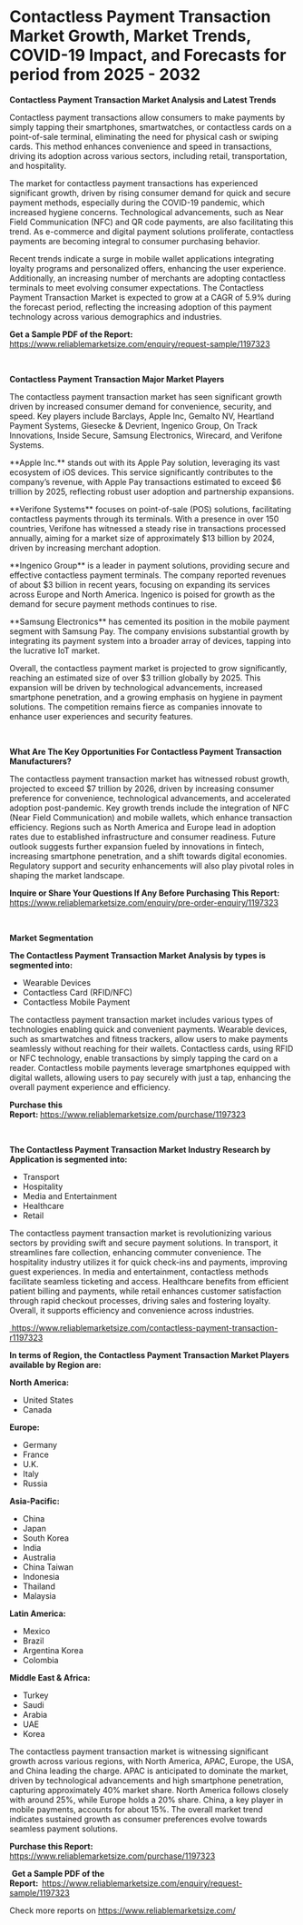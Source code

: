 <p><h1>Contactless Payment Transaction Market Growth, Market Trends, COVID-19 Impact, and Forecasts for period from 2025 - 2032</h1></p><p><strong>Contactless Payment Transaction Market Analysis and Latest Trends</strong></p>
<p><p>Contactless payment transactions allow consumers to make payments by simply tapping their smartphones, smartwatches, or contactless cards on a point-of-sale terminal, eliminating the need for physical cash or swiping cards. This method enhances convenience and speed in transactions, driving its adoption across various sectors, including retail, transportation, and hospitality.</p><p>The market for contactless payment transactions has experienced significant growth, driven by rising consumer demand for quick and secure payment methods, especially during the COVID-19 pandemic, which increased hygiene concerns. Technological advancements, such as Near Field Communication (NFC) and QR code payments, are also facilitating this trend. As e-commerce and digital payment solutions proliferate, contactless payments are becoming integral to consumer purchasing behavior.</p><p>Recent trends indicate a surge in mobile wallet applications integrating loyalty programs and personalized offers, enhancing the user experience. Additionally, an increasing number of merchants are adopting contactless terminals to meet evolving consumer expectations. The Contactless Payment Transaction Market is expected to grow at a CAGR of 5.9% during the forecast period, reflecting the increasing adoption of this payment technology across various demographics and industries.</p></p>
<p><strong>Get a Sample PDF of the Report:&nbsp;</strong> <a href="https://www.reliablemarketsize.com/enquiry/request-sample/1197323?utm_campaign=2457&utm_medium=2&utm_source=Github&utm_content=ia&utm_term=09032025&utm_id=contactless-payment-transaction">https://www.reliablemarketsize.com/enquiry/request-sample/1197323</a></p>
<p>&nbsp;</p>
<p><strong>Contactless Payment Transaction Major Market Players</strong></p>
<p><p>The contactless payment transaction market has seen significant growth driven by increased consumer demand for convenience, security, and speed. Key players include Barclays, Apple Inc, Gemalto NV, Heartland Payment Systems, Giesecke & Devrient, Ingenico Group, On Track Innovations, Inside Secure, Samsung Electronics, Wirecard, and Verifone Systems.</p><p>**Apple Inc.** stands out with its Apple Pay solution, leveraging its vast ecosystem of iOS devices. This service significantly contributes to the company’s revenue, with Apple Pay transactions estimated to exceed $6 trillion by 2025, reflecting robust user adoption and partnership expansions.</p><p>**Verifone Systems** focuses on point-of-sale (POS) solutions, facilitating contactless payments through its terminals. With a presence in over 150 countries, Verifone has witnessed a steady rise in transactions processed annually, aiming for a market size of approximately $13 billion by 2024, driven by increasing merchant adoption.</p><p>**Ingenico Group** is a leader in payment solutions, providing secure and effective contactless payment terminals. The company reported revenues of about $3 billion in recent years, focusing on expanding its services across Europe and North America. Ingenico is poised for growth as the demand for secure payment methods continues to rise.</p><p>**Samsung Electronics** has cemented its position in the mobile payment segment with Samsung Pay. The company envisions substantial growth by integrating its payment system into a broader array of devices, tapping into the lucrative IoT market.</p><p>Overall, the contactless payment market is projected to grow significantly, reaching an estimated size of over $3 trillion globally by 2025. This expansion will be driven by technological advancements, increased smartphone penetration, and a growing emphasis on hygiene in payment solutions. The competition remains fierce as companies innovate to enhance user experiences and security features.</p></p>
<p>&nbsp;</p>
<p><strong>What Are The Key Opportunities For Contactless Payment Transaction Manufacturers?</strong></p>
<p><p>The contactless payment transaction market has witnessed robust growth, projected to exceed $7 trillion by 2026, driven by increasing consumer preference for convenience, technological advancements, and accelerated adoption post-pandemic. Key growth trends include the integration of NFC (Near Field Communication) and mobile wallets, which enhance transaction efficiency. Regions such as North America and Europe lead in adoption rates due to established infrastructure and consumer readiness. Future outlook suggests further expansion fueled by innovations in fintech, increasing smartphone penetration, and a shift towards digital economies. Regulatory support and security enhancements will also play pivotal roles in shaping the market landscape.</p></p>
<p><strong>Inquire or Share Your Questions If Any Before Purchasing This Report:</strong> <a href="https://www.reliablemarketsize.com/enquiry/pre-order-enquiry/1197323?utm_campaign=2457&utm_medium=2&utm_source=Github&utm_content=ia&utm_term=09032025&utm_id=contactless-payment-transaction">https://www.reliablemarketsize.com/enquiry/pre-order-enquiry/1197323</a></p>
<p>&nbsp;</p>
<p><strong>Market Segmentation</strong></p>
<p><strong>The Contactless Payment Transaction Market Analysis by types is segmented into:</strong></p>
<p><ul><li>Wearable Devices</li><li>Contactless Card (RFID/NFC)</li><li>Contactless Mobile Payment</li></ul></p>
<p><p>The contactless payment transaction market includes various types of technologies enabling quick and convenient payments. Wearable devices, such as smartwatches and fitness trackers, allow users to make payments seamlessly without reaching for their wallets. Contactless cards, using RFID or NFC technology, enable transactions by simply tapping the card on a reader. Contactless mobile payments leverage smartphones equipped with digital wallets, allowing users to pay securely with just a tap, enhancing the overall payment experience and efficiency.</p></p>
<p><strong>Purchase this Report:&nbsp;</strong><a href="https://www.reliablemarketsize.com/purchase/1197323?utm_campaign=2457&utm_medium=2&utm_source=Github&utm_content=ia&utm_term=09032025&utm_id=contactless-payment-transaction">https://www.reliablemarketsize.com/purchase/1197323</a></p>
<p>&nbsp;</p>
<p><strong>The Contactless Payment Transaction Market Industry Research by Application is segmented into:</strong></p>
<p><ul><li>Transport</li><li>Hospitality</li><li>Media and Entertainment</li><li>Healthcare</li><li>Retail</li></ul></p>
<p><p>The contactless payment transaction market is revolutionizing various sectors by providing swift and secure payment solutions. In transport, it streamlines fare collection, enhancing commuter convenience. The hospitality industry utilizes it for quick check-ins and payments, improving guest experiences. In media and entertainment, contactless methods facilitate seamless ticketing and access. Healthcare benefits from efficient patient billing and payments, while retail enhances customer satisfaction through rapid checkout processes, driving sales and fostering loyalty. Overall, it supports efficiency and convenience across industries.</p></p>
<p><a href="https://www.reliablemarketsize.com/contactless-payment-transaction-r1197323?utm_campaign=2457&utm_medium=2&utm_source=Github&utm_content=ia&utm_term=09032025&utm_id=contactless-payment-transaction">&nbsp;https://www.reliablemarketsize.com/contactless-payment-transaction-r1197323</a></p>
<p><strong>In terms of Region, the Contactless Payment Transaction Market Players available by Region are:</strong></p>
<p>
    <p> <strong> North America: </strong>
        <ul>
            <li>United States</li>
            <li>Canada</li>
        </ul>
        </p> 
    <p> <strong> Europe: </strong>
        <ul>
            <li>Germany</li>
            <li>France</li>
            <li>U.K.</li>
            <li>Italy</li>
            <li>Russia</li>
        </ul>
        </p> 
    <p> <strong> Asia-Pacific: </strong>
        <ul>
            <li>China</li>
            <li>Japan</li>
            <li>South Korea</li>
            <li>India</li>
            <li>Australia</li>
            <li>China Taiwan</li>
            <li>Indonesia</li>
            <li>Thailand</li>
            <li>Malaysia</li>
        </ul>
        </p> 
    <p> <strong> Latin America: </strong>
        <ul>
            <li>Mexico</li>
            <li>Brazil</li>
            <li>Argentina Korea</li>
            <li>Colombia</li>
        </ul>
        </p> 
    <p> <strong> Middle East & Africa: </strong>
        <ul>
            <li>Turkey</li>
            <li>Saudi</li>
            <li>Arabia</li>
            <li>UAE</li>
            <li>Korea</li>
        </ul>
    </p>
    </p>
<p><p>The contactless payment transaction market is witnessing significant growth across various regions, with North America, APAC, Europe, the USA, and China leading the charge. APAC is anticipated to dominate the market, driven by technological advancements and high smartphone penetration, capturing approximately 40% market share. North America follows closely with around 25%, while Europe holds a 20% share. China, a key player in mobile payments, accounts for about 15%. The overall market trend indicates sustained growth as consumer preferences evolve towards seamless payment solutions.</p></p>
<p><strong>Purchase this Report: </strong><a href="https://www.reliablemarketsize.com/purchase/1197323?utm_campaign=2457&utm_medium=2&utm_source=Github&utm_content=ia&utm_term=09032025&utm_id=contactless-payment-transaction">https://www.reliablemarketsize.com/purchase/1197323</a></p>
<p>&nbsp;<strong>Get a Sample PDF of the Report:&nbsp;&nbsp;</strong><a href="https://www.reliablemarketsize.com/enquiry/request-sample/1197323?utm_campaign=2457&utm_medium=2&utm_source=Github&utm_content=ia&utm_term=09032025&utm_id=contactless-payment-transaction">https://www.reliablemarketsize.com/enquiry/request-sample/1197323</a></p>
<p><strong></strong></p>
<p>Check more reports on <a href="https://www.reliablemarketsize.com/?utm_campaign=2457&utm_medium=2&utm_source=Github&utm_content=ia&utm_term=09032025&utm_id=contactless-payment-transaction">https://www.reliablemarketsize.com/</a></p>